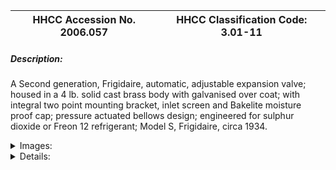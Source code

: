 | **HHCC Accession No. 2006.057** |**HHCC Classification Code:  3.01-11**|
| ----------- | ----------- |
##### Description:
A Second generation, Frigidaire, automatic, adjustable expansion valve; housed in a 4 lb. solid cast brass body with galvanised over coat; with integral two point mounting bracket, inlet screen and Bakelite moisture proof cap; pressure actuated bellows design; engineered for sulphur dioxide or Freon 12 refrigerant; Model S, Frigidaire, circa 1934.


<details>
	<summary>Images:</summary>
<div class="gallery gallery-wrapper--full" contenteditable="false" data-is-empty="false" data-translation="Add images" data-columns="6">
<figure class="gallery__item"><a href="#DOMAIN_NAME#gallery/3.01-11.jpg" data-size="2210x1232"><img src="#DOMAIN_NAME#gallery/3.01-11-thumbnail.jpg" alt=""></a></figure>
<figure class="gallery__item"><a href="#DOMAIN_NAME#gallery/3.01-11a.jpg" data-size="2197x1335"><img src="#DOMAIN_NAME#gallery/3.01-11a-thumbnail.jpg" alt=""></a></figure>
<figure class="gallery__item"><a href="#DOMAIN_NAME#gallery/3.01-11b.jpg" data-size="2189x1219"><img src="#DOMAIN_NAME#gallery/3.01-11b-thumbnail.jpg" alt=""></a></figure>
</div>
</details>


<details>
	<summary>Details:</summary>

##### Group:
3.01 Refrigerant Flow Controls - Household

##### Make:
Frigidaire

##### Manufacturer:
Frigidaire Corporation

##### Model:
S

##### Serial No.:


##### Size:
5 x 4 x 4 in. h

##### Weight:
4 lbs.

##### Circa:
1934

##### Rating:
Exhibit, education, and research quality, illustrating the engineering design, construction, and operating principles of second generation, advanced design, mid 1930's expansion valves produced by Frigidaire, employing a bellows design and moisture proof cap, calibrated for use on Freon 12, as well as sulphur dioxide.

##### Patent Date/Number:


##### Provenance:
From York County (York Region) Ontario, once a rich agricultural hinterlands, attracting early settlement in the last years of the 18th century. Located on the north slopes of the Oak Ridges Moraine, within 20 miles of Toronto, the County would also attract early ex-urban development, to be come a wealthy market place for the emerging household and consumer technologies of the early and mid 20th century. 

This artifact was discovered in the 1950's in the used stock of T. H. Oliver, Refrigeration and Electric Sales and Service, Aurora, Ontario, an early worker in the field of agricultural, industrial and consumer technology.

##### Type and Design:
Automatic refrigerant pressure compensated
Bellows actuated

##### Construction:
Cast brass body, with galvanized over coat

##### Material:


##### Special Features:


##### Accessories:


##### Capacities:


##### Performance Characteristics:


##### Operation:


##### Control and Regulation:


##### Targeted Market Segment:


##### Consumer Acceptance:


##### Merchandising:


##### Market Price:


##### Technological Significance:
An advanced design expansion valves produced by Frigidaire, following their early experience in expansion valve engineering for dry evaporators. 
Significant for the period was the calibration of the valve for alternate use on the then new series of chlorinated hydrocarbon refrigerants, Freon 12, as well as for sulphur dioxide.
Large inlet filter screen has also been provided on this model, a necessary feature for helping to ensure reliable, service free operation over extended periods of time.
Frigidaire moved to the use of a bellows pressure activating mechanism in this generation of valves, rather than the earlier diaphragm mechanism, following the trend.   
A perennial, problem with such valves, experienced by Frigidaire and other manufacturers was freeze up do to moisture entering the valve through the manual adjustment mechanism. Frigidaire's answer was, here, in the form of a condensation retarding, Bakelite cap, as an alternative to rubber and metal caps

##### Industrial Significance:


##### Socio-economic Significance:


##### Socio-cultural Significance:
The socio-cultural significance of the impact of the unobtrusive, automatic expansion valve on life in Canada, throughout the early part of the 20th century, would be hard to over-estimate. It would become the quintessential, automated refrigerant flow regulating device used in homes, farms and commercial refrigeration applications across the country, giving way to other flow control devices, including thermostatic expansion valves and capillary lines, as the century progressed.
It was a period in which machinery in the home was often not at all welcome, being viewed with the suspicion that comes with novelty. Machinery belonged on the farm and on the factory floor, but not in the Canadian home. Here it was considered noisy and hazardous, a potential threat to personal and private property.
The mere notion of a self regulating, mechanical device that could be trusted to stop and start and self regulate itself reliably, over long periods of time was simply not part of popular experience of Canadians of the time. 
Thus, in addition to the immense array technical problems which remained to resolved, there was an equally large array of socio- cultural challenges to be over come by manufactures in convincing their public to be early adopters of refrigeration technology in the home - in the face of massive mistrust and apprehension. 
Conversely, for those that were in a financial postion of enjoying the many benefits of the technology, there were multiple factors tending to attract advocates. Included were: the human need to be seen as an early, recognized leader in adoption, the need for socio-economic status in the community, as well as the allure of new taste sensations, a break with overwhelming, desperate boredom of the daily dietary offerings of the period.

##### Donor:
G. Leslie Oliver, The T. H. Oliver HVACR Collection

##### HHCC Storage Location:


##### Tracking:


##### Bibliographic References:
Installation and Service Manual, SER,_405, For Products Manufactured Prior to 1937, Frigidaire Division, General Motores Corp. Dayton Ohio

##### Notes:


##### Related Reports:

</details>
